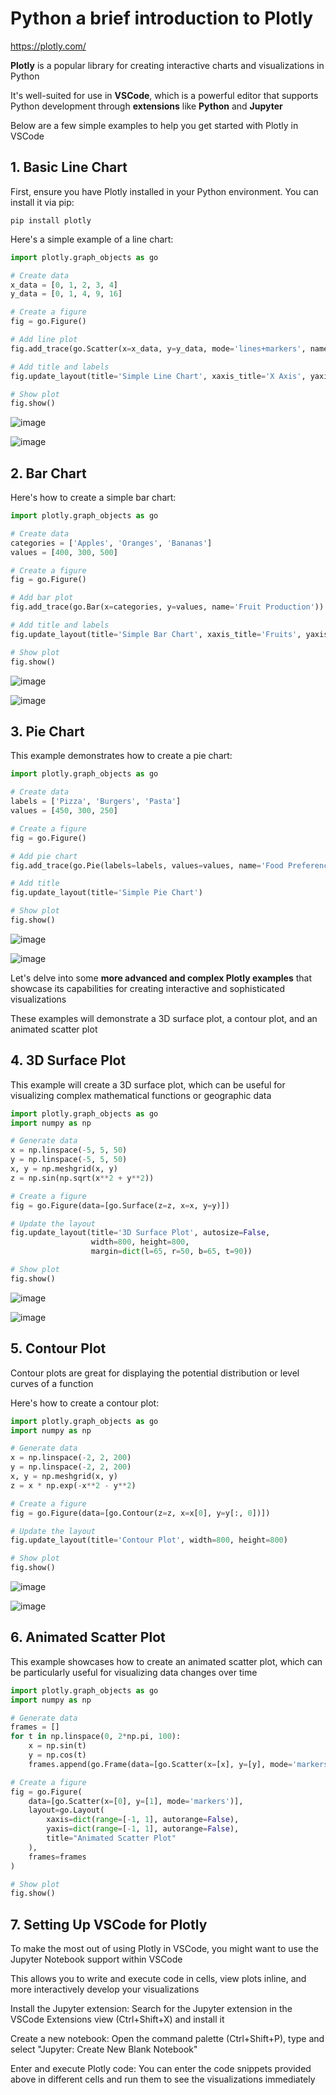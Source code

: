 # Python a brief introduction to Plotly

https://plotly.com/

**Plotly** is a popular library for creating interactive charts and visualizations in Python

It's well-suited for use in **VSCode**, which is a powerful editor that supports Python development through **extensions** like **Python** and **Jupyter**

Below are a few simple examples to help you get started with Plotly in VSCode

## 1. Basic Line Chart

First, ensure you have Plotly installed in your Python environment. You can install it via pip:

```
pip install plotly
```

Here's a simple example of a line chart:

```python
import plotly.graph_objects as go

# Create data
x_data = [0, 1, 2, 3, 4]
y_data = [0, 1, 4, 9, 16]

# Create a figure
fig = go.Figure()

# Add line plot
fig.add_trace(go.Scatter(x=x_data, y=y_data, mode='lines+markers', name='Line plot'))

# Add title and labels
fig.update_layout(title='Simple Line Chart', xaxis_title='X Axis', yaxis_title='Y Axis')

# Show plot
fig.show()
```

![image](https://github.com/luiscoco/Python_Plotly/assets/32194879/2e8e8773-0654-46e6-b601-c8765a20e1b4)

![image](https://github.com/luiscoco/Python_Plotly/assets/32194879/3aaf8618-3998-4366-a936-24e2043006ea)

## 2. Bar Chart

Here's how to create a simple bar chart:

```python
import plotly.graph_objects as go

# Create data
categories = ['Apples', 'Oranges', 'Bananas']
values = [400, 300, 500]

# Create a figure
fig = go.Figure()

# Add bar plot
fig.add_trace(go.Bar(x=categories, y=values, name='Fruit Production'))

# Add title and labels
fig.update_layout(title='Simple Bar Chart', xaxis_title='Fruits', yaxis_title='Quantity')

# Show plot
fig.show()
```

![image](https://github.com/luiscoco/Python_Plotly/assets/32194879/a675076e-f778-4f04-a7c3-de3b9a1e620f)

![image](https://github.com/luiscoco/Python_Plotly/assets/32194879/b3fe6e7e-eb3c-4da8-ba3a-f1cbec4c13cf)

## 3. Pie Chart

This example demonstrates how to create a pie chart:

```python
import plotly.graph_objects as go

# Create data
labels = ['Pizza', 'Burgers', 'Pasta']
values = [450, 300, 250]

# Create a figure
fig = go.Figure()

# Add pie chart
fig.add_trace(go.Pie(labels=labels, values=values, name='Food Preference'))

# Add title
fig.update_layout(title='Simple Pie Chart')

# Show plot
fig.show()
```

![image](https://github.com/luiscoco/Python_Plotly/assets/32194879/edb79fac-d15c-4b81-8b37-092e28dda00d)

![image](https://github.com/luiscoco/Python_Plotly/assets/32194879/2a1abfd6-2889-4e6e-a775-05b4a267d10e)

Let's delve into some **more advanced and complex Plotly examples** that showcase its capabilities for creating interactive and sophisticated visualizations

These examples will demonstrate a 3D surface plot, a contour plot, and an animated scatter plot

## 4. 3D Surface Plot

This example will create a 3D surface plot, which can be useful for visualizing complex mathematical functions or geographic data

```python
import plotly.graph_objects as go
import numpy as np

# Generate data
x = np.linspace(-5, 5, 50)
y = np.linspace(-5, 5, 50)
x, y = np.meshgrid(x, y)
z = np.sin(np.sqrt(x**2 + y**2))

# Create a figure
fig = go.Figure(data=[go.Surface(z=z, x=x, y=y)])

# Update the layout
fig.update_layout(title='3D Surface Plot', autosize=False,
                  width=800, height=800,
                  margin=dict(l=65, r=50, b=65, t=90))

# Show plot
fig.show()
```

![image](https://github.com/luiscoco/Python_Plotly/assets/32194879/2046f932-5ba5-4723-893d-3b34d4ffabb9)

![image](https://github.com/luiscoco/Python_Plotly/assets/32194879/51cf5315-68db-4bff-8d7e-a14f6f455d2e)

## 5. Contour Plot

Contour plots are great for displaying the potential distribution or level curves of a function

Here's how to create a contour plot:

```python
import plotly.graph_objects as go
import numpy as np

# Generate data
x = np.linspace(-2, 2, 200)
y = np.linspace(-2, 2, 200)
x, y = np.meshgrid(x, y)
z = x * np.exp(-x**2 - y**2)

# Create a figure
fig = go.Figure(data=[go.Contour(z=z, x=x[0], y=y[:, 0])])

# Update the layout
fig.update_layout(title='Contour Plot', width=800, height=800)

# Show plot
fig.show()
```

![image](https://github.com/luiscoco/Python_Plotly/assets/32194879/d088b531-9319-4a46-8265-3b9adde6f4a3)

![image](https://github.com/luiscoco/Python_Plotly/assets/32194879/9538cbf9-8bc9-413f-bbb3-2b95379dde86)

## 6. Animated Scatter Plot

This example showcases how to create an animated scatter plot, which can be particularly useful for visualizing data changes over time

```python
import plotly.graph_objects as go
import numpy as np

# Generate data
frames = []
for t in np.linspace(0, 2*np.pi, 100):
    x = np.sin(t)
    y = np.cos(t)
    frames.append(go.Frame(data=[go.Scatter(x=[x], y=[y], mode='markers')], name=str(t)))

# Create a figure
fig = go.Figure(
    data=[go.Scatter(x=[0], y=[1], mode='markers')],
    layout=go.Layout(
        xaxis=dict(range=[-1, 1], autorange=False),
        yaxis=dict(range=[-1, 1], autorange=False),
        title="Animated Scatter Plot"
    ),
    frames=frames
)

# Show plot
fig.show()
```

## 7. Setting Up VSCode for Plotly

To make the most out of using Plotly in VSCode, you might want to use the Jupyter Notebook support within VSCode

This allows you to write and execute code in cells, view plots inline, and more interactively develop your visualizations

Install the Jupyter extension: Search for the Jupyter extension in the VSCode Extensions view (Ctrl+Shift+X) and install it

Create a new notebook: Open the command palette (Ctrl+Shift+P), type and select "Jupyter: Create New Blank Notebook"

Enter and execute Plotly code: You can enter the code snippets provided above in different cells and run them to see the visualizations immediately
